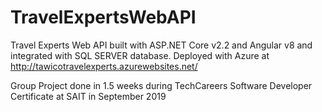 # TravelExpertsWebAPI

Travel Experts Web API built with ASP.NET Core v2.2 and Angular v8 and integrated with SQL SERVER database. 
Deployed with Azure at http://tawicotravelexperts.azurewebsites.net/

Group Project done in 1.5 weeks during TechCareers Software Developer Certificate at SAIT in September 2019
